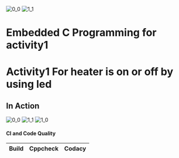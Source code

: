 ![0_0](https://user-images.githubusercontent.com/82135750/116238022-80968c80-a77e-11eb-9a9b-c7c5cf71a724.png)
![1_1](https://user-images.githubusercontent.com/82135750/116238108-9a37d400-a77e-11eb-8c69-375c4813ab44.png)
# Embedded C Programming for activity1

# Activity1 For heater is on or off by using led 

## In Action
![0_0](https://user-images.githubusercontent.com/82135750/116245687-d53e0580-a786-11eb-8e7d-e9920f669928.png)
![1_1](https://user-images.githubusercontent.com/82135750/116245707-d96a2300-a786-11eb-8caf-d02bd3230f13.png)
![1_0](https://user-images.githubusercontent.com/82135750/116245741-df600400-a786-11eb-8ba3-792bba9c52d9.png)


#### CI and Code Quality

|Build|Cppcheck|Codacy|
|:--:|:--:|:--:|


